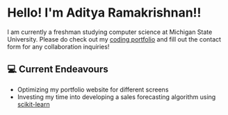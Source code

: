 # Hello! I'm Aditya Ramakrishnan!!

I am currently a freshman studying computer science at Michigan State University. Please do check out my [coding portfolio](https://adityaramki.netlify.app/) and fill out the contact form for any collaboration inquiries!

## 💻 Current Endeavours
- Optimizing my portfolio website for different screens
- Investing my time into developing a sales forecasting algorithm using [scikit-learn](https://scikit-learn.org/)

